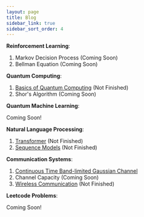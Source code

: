 ```yaml
---
layout: page
title: Blog
sidebar_link: true
sidebar_sort_order: 4
---
```


**Reinforcement Learning**:
1. Markov Decision Process (Coming Soon)
2. Bellman Equation (Coming Soon)

**Quantum Computing**:
1. <a href='/assets/files/Quantum_Computing.pdf'>Basics of Quantum Computing</a> (Not Finished)
2. Shor's Algorithm (Coming Soon)

**Quantum Machine Learning**:

Coming Soon! 

**Natural Language Processing**: 
1. <a href='/assets/files/Transformer.pdf'>Transformer</a> (Not Finished)
2. <a href='/assets/files/Sequence_Models.pdf'>Sequence Models</a> (Not Finished)

**Communication Systems**:
1. <a href='/assets/files/Continuous_Time_BandLimited_Channel.pdf'>Continuous Time Band-limited Gaussian Channel</a>
2. Channel Capacity (Coming Soon)
3. <a href='/assets/files/Wireless_Communication.pdf'>Wireless Communication</a> (Not Finished)

**Leetcode Problems**:

Coming Soon! 

